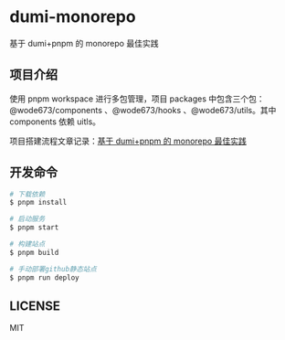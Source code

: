 # dumi-monorepo

基于 dumi+pnpm 的 monorepo 最佳实践

## 项目介绍

使用 pnpm workspace 进行多包管理，项目 packages 中包含三个包：@wode673/components 、@wode673/hooks 、@wode673/utils。其中 components 依赖 uitls。

项目搭建流程文章记录：[基于 dumi+pnpm 的 monorepo 最佳实践](https://ata.alibaba-inc.com/articles/259705?spm=ata.25287382.0.0.45435efejPJDBq)

## 开发命令

```bash
# 下载依赖
$ pnpm install

# 启动服务
$ pnpm start

# 构建站点
$ pnpm build

# 手动部署github静态站点
$ pnpm run deploy
```

## LICENSE

MIT
